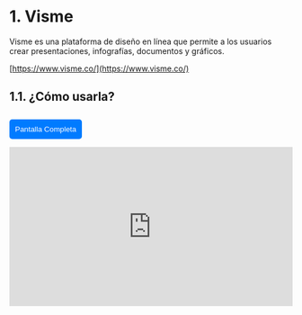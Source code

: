 # 1. Visme

Visme es una plataforma de diseño en línea que permite a los usuarios crear presentaciones, infografías, documentos y gráficos.

[https://www.visme.co/](https://www.visme.co/)

## 1.1. ¿Cómo usarla?
<button onclick="toggleFullScreen()" style="margin-top: 10px; padding: 10px; background-color: #007bff; color: white; border: none; border-radius: 5px; cursor: pointer;">Pantalla Completa</button>


<div style="position: relative; padding-bottom: 56.25%; height: 0; overflow: hidden;">
  <iframe id="slideshow-iframe" src="https://docs.google.com/presentation/d/e/2PACX-1vQL5zGmAK5ahYBT-7SG0bwiW3U8owVPugrZL24q5DAq4LcLt6lYjG27t3zhMNvHWWmZmoC7t64phKt2/embed?start=true&loop=true&delayms=600000000" frameborder="0" style="position: absolute; top: 0; left: 0; width: 100%; height: 100%;" allowfullscreen="true" mozallowfullscreen="true" webkitallowfullscreen="true"></iframe>
</div>

<script>
function toggleFullScreen() {
  var iframe = document.getElementById('slideshow-iframe');
  if (!document.fullscreenElement) {
    if (iframe.requestFullscreen) {
      iframe.requestFullscreen();
    } else if (iframe.mozRequestFullScreen) { // Firefox
      iframe.mozRequestFullScreen();
    } else if (iframe.webkitRequestFullscreen) { // Chrome, Safari and Opera
      iframe.webkitRequestFullscreen();
    } else if (iframe.msRequestFullscreen) { // IE/Edge
      iframe.msRequestFullscreen();
    }
  } else {
    if (document.exitFullscreen) {
      document.exitFullscreen();
    } else if (document.mozCancelFullScreen) { // Firefox
      document.mozCancelFullScreen();
    } else if (document.webkitExitFullscreen) { // Chrome, Safari and Opera
      document.webkitExitFullscreen();
    } else if (document.msExitFullscreen) { // IE/Edge
      document.msExitFullscreen();
    }
  }
}
</script>
